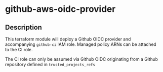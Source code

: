 # github-aws-oidc-provider

## Description

This terraform module will deploy a Github OIDC provider and accompanying `github-ci` IAM role. Managed policy ARNs can be attached to the CI role. 

The CI role can only be assumed via Github OIDC originating from a Github repository defined in `trusted_projects_refs`
